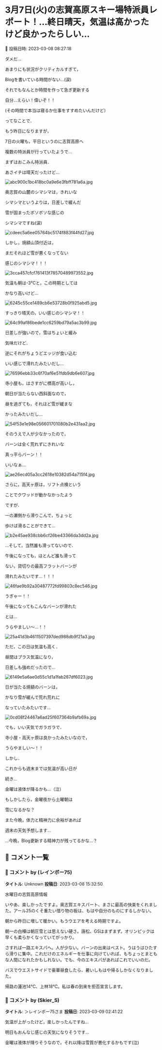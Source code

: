 # 3月7日(火)の志賀高原スキー場特派員レポート！…終日晴天，気温は高かったけど良かったらしい…

📅 投稿日時: 2023-03-08 08:27:18

ダメだ…


あまりにも状況がクリティカルすぎて，


Blogを書いている時間がない…(涙)





それでもなんとか時間を作って急ぎ更新する


自分…えらい！偉いぞ！！


(その時間で本当は寝るか仕事をすすめたいんだけど）





ってなことで．


もう昨日になりますが，


7日の火曜も，平日というのに志賀高原へ


複数の特派員が行っていたようで…





まずはおこみん特派員．


あさイチは晴天だったけど…




![abc900c1bc418bc0a9e6e3fbff781a6a.jpg](images/abc900c1bc418bc0a9e6e3fbff781a6a.jpg)







奥志賀の山麓のシマシマは，きれいな


シマシマというよりは，日差しで緩んだ


雪が固まったボソボソな感じの


シマシマですね(涙)




![cdeec5a6ee05764bc5174f883f44fd27.jpg](images/cdeec5a6ee05764bc5174f883f44fd27.jpg)







しかし，焼額山頂付近は，


まだそれほど雪が悪くなってない


感じのシマシマ！！！




![3cca457cfcf761413f78570489973552.jpg](images/3cca457cfcf761413f78570489973552.jpg)







気温も朝は-3℃と，この時期としては


かなり高いけど…




![6245c55ce1489cb6e53728b0f925abd5.jpg](images/6245c55ce1489cb6e53728b0f925abd5.jpg)







すっきり晴天の，いい感じのシマシマ！！




![64c99af86bede1cc6259bd79a5ac3b99.jpg](images/64c99af86bede1cc6259bd79a5ac3b99.jpg)







日差しが強いので，雪はちょいと緩み


気味だけど．


逆にそれがちょうどエッジが食い込む


いい感じで滑れたみたいだし…




![76596ebb33c6f70af6e51fdb9db6e607.jpg](images/76596ebb33c6f70af6e51fdb9db6e607.jpg)







寺小屋も，はさすがに標高が高いし，


朝日が当たらない西斜面なので，


昼を過ぎても，それほど雪が緩まな


かったみたいだし…




![54f53e1e98e056601701080b2e431aa2.jpg](images/54f53e1e98e056601701080b2e431aa2.jpg)







そのうえで人が少なかったので，


バーンは全く荒れずにきれいな


真っ平らバーン！！


いいなぁ…




![ae26ecd05a3cc2618e10382d54a715f4.jpg](images/ae26ecd05a3cc2618e10382d54a715f4.jpg)







さらに，高天ヶ原は，リフト点検という


ことでクワッドが動かなかったよう


ですが．


一の瀬側から滑りこんで，ちょっと


歩けば滑ることができて…




![b2e45ae938cbb6cf26be43366da3dd2a.jpg](images/b2e45ae938cbb6cf26be43366da3dd2a.jpg)







…そして，当然誰も滑ってないので．


午後になっても，ほとんど誰も滑って


ない，貸切りの最高フラットバーンが


滑れたみたいです…！！！




![46fae9b92a30487772fd99803c8ec546.jpg](images/46fae9b92a30487772fd99803c8ec546.jpg)







うぎゃー！！


午後になってもこんなバーンが滑れた


とは…


うらやましい～…！！




![25a41d3b4611507397ded988db9f21a3.jpg](images/25a41d3b4611507397ded988db9f21a3.jpg)







ただ，この日は気温も高く．


昼間はプラス気温になり，


日差しも強めだったので…




![6149e5a6ae0d55c1d1a1fab287df6023.jpg](images/6149e5a6ae0d55c1d1a1fab287df6023.jpg)







日が当たる焼額のバーンは，


かなり雪が緩んで荒れ荒れに


なっていたみたいです…




![0cd08f24467a6ad25f607364b9afb69a.jpg](images/0cd08f24467a6ad25f607364b9afb69a.jpg)







でも，いい天気でガラガラで．


寺小屋・高天ヶ原は良かったみたいなので，


うらやましい～！！





しかし．


これからも週末までは気温が高い日が


続き…


金曜は液体が降るかも…（泣）


もしかしたら，金曜夜から土曜朝は


雪になるかな？





また今晩，体力と精神力に余裕があれば


週末の天気予想します…





…今晩，Blog更新する精神力が残ってるかな…？

## 💬 コメント一覧

### 💬 コメント by (レインボー75)
**タイトル**: Unknown
**投稿日**: 2023-03-08 15:32:50

水曜日の志賀高原情報

いやあ、楽しかったですよ。奥志賀エキスパート、まさに最高の快楽をくれました。アール25のくそ重たい借り物の板は、もはや自分のものにするしかない。

朝から昨日に増して暖かい。もうウエアを考える時期ですよ。

朝一の白樺は朝圧雪とは思えない硬さ。唐松、GSはまずまず。オリンピックは早くも柔らかくなっていてがっかり。

さすれば一路エキスパへ。人が少ない。バーンの出来はベスト。うはうはひたすら滑りに集中。これだけのエネルギーを仕事に向けていれば、もちょっとまともな人間になれたかもしれない。でも、今のエキスパがあればこれでいいのだ。

バスでウエストサイドで豪華昼食したら、暑いしもはや帰るしかなくなりました。

帰路の蓮池14℃、上林18℃。私は春の到来を拒否宣言します。

### 💬 コメント by (Skier_S)
**タイトル**: ＞レインボー75さま
**投稿日**: 2023-03-09 02:41:22

気温が上がったけど，楽しかったんですね…

明日もおんなじ感じの天気になりそうです…

金曜は液体が降りそうなので，それ以降は雪質が悪化するかもです(泣)

